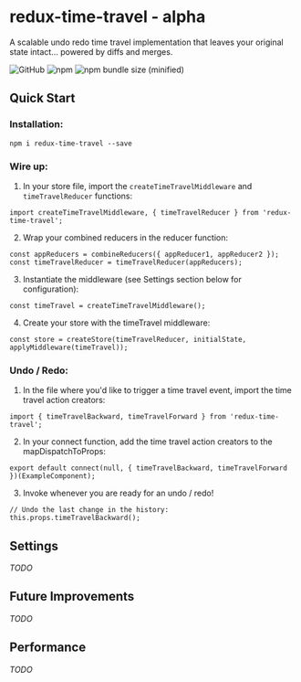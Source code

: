 # redux-time-travel - alpha
A scalable undo redo time travel implementation that leaves your original state intact... powered by diffs and merges.

![GitHub](https://img.shields.io/github/license/mashape/apistatus.svg)
![npm](https://img.shields.io/npm/v/:package.svg)
![npm bundle size (minified)](https://img.shields.io/bundlephobia/min/react.svg)


## Quick Start

### Installation:
`npm i redux-time-travel --save`

### Wire up:
1. In your store file, import the `createTimeTravelMiddleware` and `timeTravelReducer` functions:
```
import createTimeTravelMiddleware, { timeTravelReducer } from 'redux-time-travel';
```

2. Wrap your combined reducers in the reducer function:
```
const appReducers = combineReducers({ appReducer1, appReducer2 });
const timeTravelReducer = timeTravelReducer(appReducers);
```

3. Instantiate the middleware (see Settings section below for configuration):
```
const timeTravel = createTimeTravelMiddleware();
```

4. Create your store with the timeTravel middleware:
```
const store = createStore(timeTravelReducer, initialState, applyMiddleware(timeTravel));
```

### Undo / Redo:
1. In the file where you'd like to trigger a time travel event, import the time travel action creators:
```
import { timeTravelBackward, timeTravelForward } from 'redux-time-travel';
```

2. In your connect function, add the time travel action creators to the mapDispatchToProps:
```
export default connect(null, { timeTravelBackward, timeTravelForward })(ExampleComponent);
```

3. Invoke whenever you are ready for an undo / redo!
```
// Undo the last change in the history:
this.props.timeTravelBackward();
```

## Settings
_TODO_

## Future Improvements
_TODO_

## Performance
_TODO_
